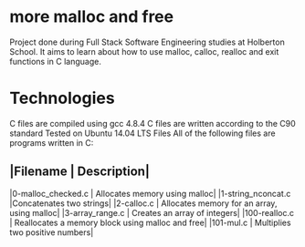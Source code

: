 # more malloc and free
Project done during Full Stack Software Engineering studies at Holberton School. It aims to learn about how to use malloc, calloc, realloc and exit functions in C language.

 # Technologies
C files are compiled using gcc 4.8.4
C files are written according to the C90 standard
Tested on Ubuntu 14.04 LTS
Files
All of the following files are programs written in C:

|Filename |	Description|
------------------------
|0-malloc_checked.c | Allocates memory using malloc|
|1-string_nconcat.c	|Concatenates two strings|
|2-calloc.c	| Allocates memory for an array, using malloc|
|3-array_range.c |	Creates an array of integers|
|100-realloc.c	| Reallocates a memory block using malloc and free|
|101-mul.c	| Multiplies two positive numbers|

